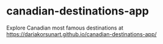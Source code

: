 # canadian-destinations-app
Explore Canadian most famous destinations at https://dariakorsunart.github.io/canadian-destinations-app/
